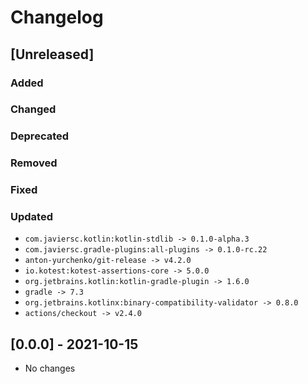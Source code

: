 # Changelog

## [Unreleased]

### Added

### Changed

### Deprecated

### Removed

### Fixed

### Updated

- `com.javiersc.kotlin:kotlin-stdlib -> 0.1.0-alpha.3`
- `com.javiersc.gradle-plugins:all-plugins -> 0.1.0-rc.22`
- `anton-yurchenko/git-release -> v4.2.0`
- `io.kotest:kotest-assertions-core -> 5.0.0`
- `org.jetbrains.kotlin:kotlin-gradle-plugin -> 1.6.0`
- `gradle -> 7.3`
- `org.jetbrains.kotlinx:binary-compatibility-validator -> 0.8.0`
- `actions/checkout -> v2.4.0`

## [0.0.0] - 2021-10-15

- No changes
